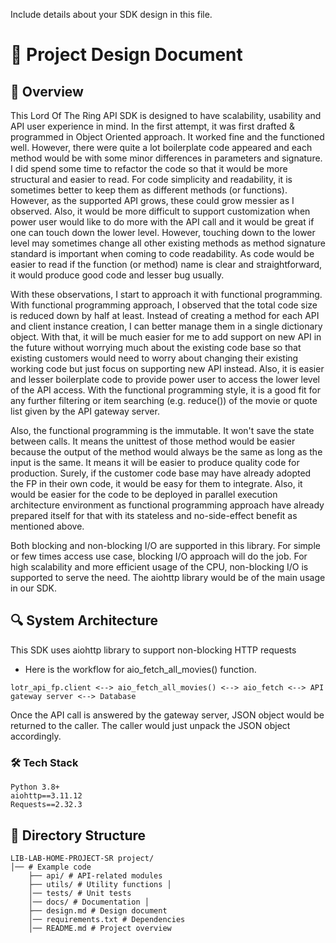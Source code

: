 Include details about your SDK design in this file. 

# 🎨 Project Design Document

## 📖 Overview
This Lord Of The Ring API SDK is designed to have scalability, usability and API user experience in mind. In the first attempt, it was first drafted & programmed in Object Oriented approach. It worked fine and the functioned well. However, there were quite a lot boilerplate code appeared and each method would be with some minor differences in parameters and signature. I did spend some time to refactor the code so that it would be more structural and easier to read. For code simplicity and readability, it is sometimes better to keep them as different methods (or functions). However, as the supported API grows, these could grow messier as I observed. Also, it would be more difficult to support customization when power user would like to do more with the API call and it would be great if one can touch down the lower level. However, touching down to the lower level may sometimes change all other existing methods as method signature standard is important when coming to code readability. As code would be easier to read if the function (or method) name is clear and straightforward, it would produce good code and lesser bug usually.

With these observations, I start to approach it with functional programming. With functional programming approach, I observed that the total code size is reduced down by half at least. Instead of creating a method for each API and client instance creation, I can better manage them in a single dictionary object. With that, it will be much easier for me to add support on new API in the future without worrying much about the existing code base so that existing customers would need to worry about changing their existing working code but just focus on supporting new API instead. Also, it is easier and lesser boilerplate code to provide power user to access the lower level of the API access. With the functional programming style, it is a good fit for any further filtering or item searching (e.g. reduce()) of the movie or quote list given by the API gateway server.

Also, the functional programming is the immutable. It won't save the state between calls. It means the unittest of those method would be easier because the output of the method would always be the same as long as the input is the same. It means it will be easier to produce quality code for production. Surely, if the customer code base may have already adopted the FP in their own code, it would be easy for them to integrate. Also, it would be easier for the code to be deployed in parallel execution architecture environment as functional programming approach have already prepared itself for that with its stateless and no-side-effect benefit as mentioned above.

Both blocking and non-blocking I/O are supported in this library. For simple or few times access use case, blocking I/O approach will do the job. For high scalability and more efficient usage of the CPU, non-blocking I/O is supported to serve the need. The aiohttp library would be of the main usage in our SDK.


## 🔍 System Architecture
This SDK uses aiohttp library to support non-blocking HTTP requests

- Here is the workflow for aio_fetch_all_movies() function.
```
lotr_api_fp.client <--> aio_fetch_all_movies() <--> aio_fetch <--> API gateway server <--> Database
```

Once the API call is answered by the gateway server, JSON object would be returned to the caller. The caller would just unpack the JSON object accordingly.


### **🛠️ Tech Stack**
```
Python 3.8+
aiohttp==3.11.12
Requests==2.32.3
```

## 📂 Directory Structure
```
LIB-LAB-HOME-PROJECT-SR project/ 
│── # Example code 
    ├── api/ # API-related modules 
    ├── utils/ # Utility functions │
    │── tests/ # Unit tests 
    │── docs/ # Documentation │ 
    ├── design.md # Design document 
    │── requirements.txt # Dependencies 
    │── README.md # Project overview 
```